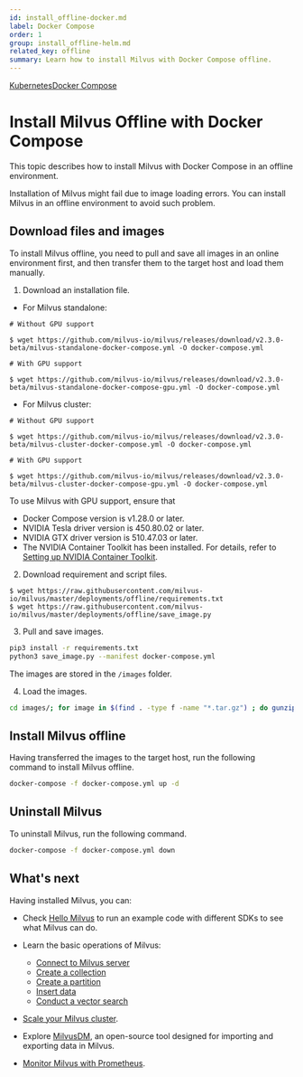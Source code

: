 ```yaml
---
id: install_offline-docker.md
label: Docker Compose
order: 1
group: install_offline-helm.md
related_key: offline
summary: Learn how to install Milvus with Docker Compose offline.
---
```


<div class="tab-wrapper"><a href="install_offline-helm.md" class=''>Kubernetes</a><a href="install_offline-docker.md" class='active '>Docker Compose</a></div>

# Install Milvus Offline with Docker Compose

This topic describes how to install Milvus with Docker Compose in an offline environment. 

Installation of Milvus might fail due to image loading errors. You can install Milvus in an offline environment to avoid such problem.

## Download files and images

To install Milvus offline, you need to pull and save all images in an online environment first, and then transfer them to the target host and load them manually.

1. Download an installation file.

- For Milvus standalone:

```
# Without GPU support

$ wget https://github.com/milvus-io/milvus/releases/download/v2.3.0-beta/milvus-standalone-docker-compose.yml -O docker-compose.yml

# With GPU support

$ wget https://github.com/milvus-io/milvus/releases/download/v2.3.0-beta/milvus-standalone-docker-compose-gpu.yml -O docker-compose.yml
```

- For Milvus cluster:

```
# Without GPU support

$ wget https://github.com/milvus-io/milvus/releases/download/v2.3.0-beta/milvus-cluster-docker-compose.yml -O docker-compose.yml

# With GPU support

$ wget https://github.com/milvus-io/milvus/releases/download/v2.3.0-beta/milvus-cluster-docker-compose-gpu.yml -O docker-compose.yml
```

<div class="alert note">

To use Milvus with GPU support, ensure that

- Docker Compose version is v1.28.0 or later.
- NVIDIA Tesla driver version is 450.80.02 or later.
- NVIDIA GTX driver version is 510.47.03 or later. 
- The NVIDIA Container Toolkit has been installed. For details, refer to [Setting up NVIDIA Container Toolkit](https://docs.nvidia.com/datacenter/cloud-native/container-toolkit/install-guide.html#id2).

</div>

2. Download requirement and script files.

```
$ wget https://raw.githubusercontent.com/milvus-io/milvus/master/deployments/offline/requirements.txt
$ wget https://raw.githubusercontent.com/milvus-io/milvus/master/deployments/offline/save_image.py
```

3. Pull and save images.

```bash
pip3 install -r requirements.txt
python3 save_image.py --manifest docker-compose.yml
```

<div class="alert note">
  The images are stored in the <code>/images</code> folder.
  </div>


4. Load the images.

```bash
cd images/; for image in $(find . -type f -name "*.tar.gz") ; do gunzip -c $image | docker load; done
```

## Install Milvus offline

Having transferred the images to the target host, run the following command to install Milvus offline.

```bash
docker-compose -f docker-compose.yml up -d
```

## Uninstall Milvus

To uninstall Milvus, run the following command.

```bash
docker-compose -f docker-compose.yml down
```

## What's next

Having installed Milvus, you can:

- Check [Hello Milvus](example_code.md) to run an example code with different SDKs to see what Milvus can do.

- Learn the basic operations of Milvus:
  - [Connect to Milvus server](manage_connection.md)
  - [Create a collection](create_collection.md)
  - [Create a partition](create_partition.md)
  - [Insert data](insert_data.md)
  - [Conduct a vector search](search.md)

- [Scale your Milvus cluster](scaleout.md).
- Explore [MilvusDM](migrate_overview.md), an open-source tool designed for importing and exporting data in Milvus.
- [Monitor Milvus with Prometheus](monitor.md).
